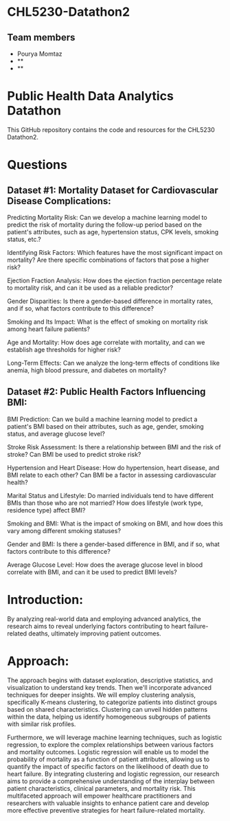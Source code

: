 # CHL5230-Datathon2

## Team members

- Pourya Momtaz
- \*\*
- \*\*

# Public Health Data Analytics Datathon

This GitHub repository contains the code and resources for the CHL5230 Datathon2.

# Questions

## Dataset #1: Mortality Dataset for Cardiovascular Disease Complications:

Predicting Mortality Risk: Can we develop a machine learning model to predict the risk of mortality during the follow-up period based on the patient's attributes, such as age, hypertension status, CPK levels, smoking status, etc.?

Identifying Risk Factors: Which features have the most significant impact on mortality? Are there specific combinations of factors that pose a higher risk?

Ejection Fraction Analysis: How does the ejection fraction percentage relate to mortality risk, and can it be used as a reliable predictor?

Gender Disparities: Is there a gender-based difference in mortality rates, and if so, what factors contribute to this difference?

Smoking and Its Impact: What is the effect of smoking on mortality risk among heart failure patients?

Age and Mortality: How does age correlate with mortality, and can we establish age thresholds for higher risk?

Long-Term Effects: Can we analyze the long-term effects of conditions like anemia, high blood pressure, and diabetes on mortality?

## Dataset #2: Public Health Factors Influencing BMI:

BMI Prediction: Can we build a machine learning model to predict a patient's BMI based on their attributes, such as age, gender, smoking status, and average glucose level?

Stroke Risk Assessment: Is there a relationship between BMI and the risk of stroke? Can BMI be used to predict stroke risk?

Hypertension and Heart Disease: How do hypertension, heart disease, and BMI relate to each other? Can BMI be a factor in assessing cardiovascular health?

Marital Status and Lifestyle: Do married individuals tend to have different BMIs than those who are not married? How does lifestyle (work type, residence type) affect BMI?

Smoking and BMI: What is the impact of smoking on BMI, and how does this vary among different smoking statuses?

Gender and BMI: Is there a gender-based difference in BMI, and if so, what factors contribute to this difference?

Average Glucose Level: How does the average glucose level in blood correlate with BMI, and can it be used to predict BMI levels?

# Introduction:

By analyzing real-world data and employing advanced analytics, the research aims to reveal underlying factors contributing to heart failure-related deaths, ultimately improving patient outcomes.

# Approach:

The approach begins with dataset exploration, descriptive statistics, and visualization to understand key trends. Then we'll incorporate advanced techniques for deeper insights. We will employ clustering analysis, specifically K-means clustering, to categorize patients into distinct groups based on shared characteristics. Clustering can unveil hidden patterns within the data, helping us identify homogeneous subgroups of patients with similar risk profiles.

Furthermore, we will leverage machine learning techniques, such as logistic regression, to explore the complex relationships between various factors and mortality outcomes. Logistic regression will enable us to model the probability of mortality as a function of patient attributes, allowing us to quantify the impact of specific factors on the likelihood of death due to heart failure. By integrating clustering and logistic regression, our research aims to provide a comprehensive understanding of the interplay between patient characteristics, clinical parameters, and mortality risk. This multifaceted approach will empower healthcare practitioners and researchers with valuable insights to enhance patient care and develop more effective preventive strategies for heart failure-related mortality.
